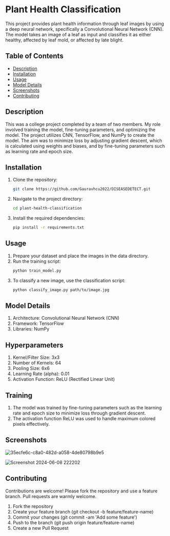 # Plant Health Classification

This project provides plant health information through leaf images by using a deep neural network, specifically a Convolutional Neural Network (CNN). The model takes an image of a leaf as input and classifies it as either healthy, affected by leaf mold, or affected by late blight.

## Table of Contents

- [Description](#description)
- [Installation](#installation)
- [Usage](#usage)
- [Model Details](#model-details)
- [Screenshots](#screenshots)
- [Contributing](#contributing)

## Description

This was a college project completed by a team of two members. My role involved training the model, fine-tuning parameters, and optimizing the model. The project utilizes CNN, TensorFlow, and NumPy to create the model. The aim was to minimize loss by adjusting gradient descent, which is calculated using weights and biases, and by fine-tuning parameters such as learning rate and epoch size.

## Installation

1. Clone the repository:
   ```bash
   git clone https://github.com/Gauravhcu2022/DISEASEDETECT.git
   
2. Navigate to the project directory:
   ```bash
   cd plant-health-classification
3. Install the required dependencies:
   ```bash
   pip install -r requirements.txt

## Usage
1. Prepare your dataset and place the images in the data directory.
2. Run the training script:
   ```bash
   python train_model.py
3. To classify a new image, use the classification script:
   ```bash
   python classify_image.py path/to/image.jpg

## Model Details
1. Architecture: Convolutional Neural Network (CNN)
2. Framework: TensorFlow
3. Libraries: NumPy

## Hyperparameters
1. Kernel/Filter Size: 3x3
2. Number of Kernels: 64
3. Pooling Size: 6x6
4. Learning Rate (alpha): 0.01
5. Activation Function: ReLU (Rectified Linear Unit)

## Training
1. The model was trained by fine-tuning parameters such as the learning rate and epoch size to minimize loss through gradient descent.
2. The activation function ReLU was used to handle maximum colored pixels effectively.

## Screenshots
![35ecfe6c-c8a0-482d-a058-4de80798b9e5](https://github.com/Gauravhcu2022/DISEASEDETECT/assets/140634022/e144b458-48b5-4255-9649-05c298adb0b4)

![Screenshot 2024-06-08 222202](https://github.com/Gauravhcu2022/DISEASEDETECT/assets/140634022/9b4ac1d9-dd27-45b0-9dea-d1310f859741)


## Contributing
Contributions are welcome! Please fork the repository and use a feature branch. Pull requests are warmly welcome.
1. Fork the repository
2. Create your feature branch (git checkout -b feature/feature-name)
3. Commit your changes (git commit -am 'Add some feature')
4. Push to the branch (git push origin feature/feature-name)
5. Create a new Pull Request


